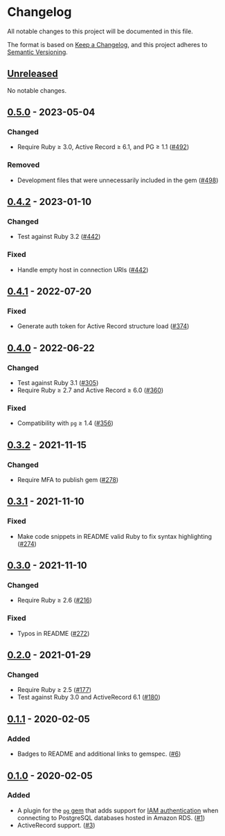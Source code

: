 # Changelog

All notable changes to this project will be documented in this file.

The format is based on [Keep a Changelog](https://keepachangelog.com/en/1.0.0/), and this project adheres to [Semantic Versioning](https://semver.org/spec/v2.0.0.html).

## [Unreleased]

No notable changes.

## [0.5.0] - 2023-05-04

### Changed
* Require Ruby ≥ 3.0, Active Record ≥ 6.1, and PG ≥ 1.1 ([#492](https://github.com/haines/pg-aws_rds_iam/pull/492))

### Removed
* Development files that were unnecessarily included in the gem ([#498](https://github.com/haines/pg-aws_rds_iam/pull/498))

## [0.4.2] - 2023-01-10

### Changed
* Test against Ruby 3.2 ([#442](https://github.com/haines/pg-aws_rds_iam/pull/442))

### Fixed
* Handle empty host in connection URIs ([#442](https://github.com/haines/pg-aws_rds_iam/pull/442))

## [0.4.1] - 2022-07-20

### Fixed
* Generate auth token for Active Record structure load ([#374](https://github.com/haines/pg-aws_rds_iam/pull/374))

## [0.4.0] - 2022-06-22

### Changed
* Test against Ruby 3.1 ([#305](https://github.com/haines/pg-aws_rds_iam/pull/305))
* Require Ruby ≥ 2.7 and Active Record ≥ 6.0 ([#360](https://github.com/haines/pg-aws_rds_iam/pull/360))

### Fixed
* Compatibility with `pg` ≥ 1.4 ([#356](https://github.com/haines/pg-aws_rds_iam/pull/356))

## [0.3.2] - 2021-11-15

### Changed
* Require MFA to publish gem ([#278](https://github.com/haines/pg-aws_rds_iam/pull/278))

## [0.3.1] - 2021-11-10

### Fixed
* Make code snippets in README valid Ruby to fix syntax highlighting ([#274](https://github.com/haines/pg-aws_rds_iam/pull/274))

## [0.3.0] - 2021-11-10

### Changed
* Require Ruby ≥ 2.6 ([#216](https://github.com/haines/pg-aws_rds_iam/pull/216))

### Fixed
* Typos in README ([#272](https://github.com/haines/pg-aws_rds_iam/pull/272))

## [0.2.0] - 2021-01-29

### Changed
* Require Ruby ≥ 2.5 ([#177](https://github.com/haines/pg-aws_rds_iam/pull/177))
* Test against Ruby 3.0 and ActiveRecord 6.1 ([#180](https://github.com/haines/pg-aws_rds_iam/pull/180))

## [0.1.1] - 2020-02-05

### Added
* Badges to README and additional links to gemspec. ([#6](https://github.com/haines/pg-aws_rds_iam/pull/6))

## [0.1.0] - 2020-02-05

### Added
* A plugin for the [`pg` gem](https://rubygems.org/gems/pg) that adds support for [IAM authentication](https://docs.aws.amazon.com/AmazonRDS/latest/UserGuide/UsingWithRDS.IAMDBAuth.html) when connecting to PostgreSQL databases hosted in Amazon RDS. ([#1](https://github.com/haines/pg-aws_rds_iam/pull/1))
* ActiveRecord support. ([#3](https://github.com/haines/pg-aws_rds_iam/pull/3))

[Unreleased]: https://github.com/haines/pg-aws_rds_iam/compare/v0.5.0...HEAD
[0.5.0]: https://github.com/haines/pg-aws_rds_iam/compare/v0.4.2...v0.5.0
[0.4.2]: https://github.com/haines/pg-aws_rds_iam/compare/v0.4.1...v0.4.2
[0.4.1]: https://github.com/haines/pg-aws_rds_iam/compare/v0.4.0...v0.4.1
[0.4.0]: https://github.com/haines/pg-aws_rds_iam/compare/v0.3.2...v0.4.0
[0.3.2]: https://github.com/haines/pg-aws_rds_iam/compare/v0.3.1...v0.3.2
[0.3.1]: https://github.com/haines/pg-aws_rds_iam/compare/v0.3.0...v0.3.1
[0.3.0]: https://github.com/haines/pg-aws_rds_iam/compare/v0.2.0...v0.3.0
[0.2.0]: https://github.com/haines/pg-aws_rds_iam/compare/v0.1.1...v0.2.0
[0.1.1]: https://github.com/haines/pg-aws_rds_iam/compare/v0.1.0...v0.1.1
[0.1.0]: https://github.com/haines/pg-aws_rds_iam/compare/64168051a8ef5f32a13632d8ef0b7da00d0056bc...v0.1.0
